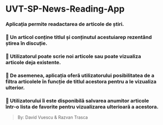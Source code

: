 # UVT-SP-News-Reading-App

### Aplicația permite readactarea de articole de știri. 

### :arrows_counterclockwise: Un articol conține titlul și conținutul acestuiarep rezentând știrea în discuție. 

### :arrows_counterclockwise: Utilizatorul poate scrie noi articole sau poate vizualiza articole deja existente. 

### :arrows_counterclockwise: De asemenea, aplicația oferă utilizatorului posibilitatea de a filtra articolele în funcție de titlul acestora pentru a le vizualiza ulterior. 

### :arrows_counterclockwise: Utilizatorului îi este disponibilă salvarea anumitor articole într-o lista de favorite pentru vizualizarea ulterioară a acestora.

> By: David Vuescu & Razvan Trasca
